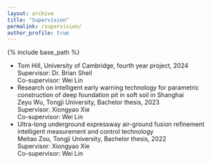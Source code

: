 ```yaml
---
layout: archive
title: "Supervision"
permalink: /supervision/
author_profile: true
---
```


{% include base_path %}

* Tom Hill, University of Cambridge, fourth year project, 2024  
  Supervisor: Dr. Brian Sheil  
  Co-supervisor: Wei Lin
* Research on intelligent early warning technology for parametric construction of deep foundation pit in soft soil in Shanghai  
  Zeyu Wu, Tongji University, Bachelor thesis, 2023  
  Supervisor: Xiongyao Xie  
  Co-supervisor: Wei Lin
* Ultra-long underground expressway air-ground fusion refinement intelligent measurement and control technology  
  Meitao Zou, Tongji University, Bachelor thesis, 2022  
  Supervisor: Xiongyao Xie  
  Co-supervisor: Wei Lin
